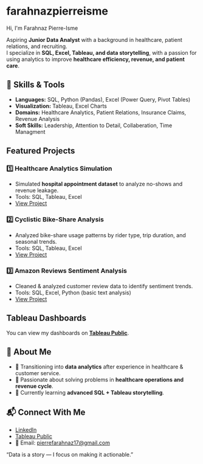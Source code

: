 # farahnazpierreisme
 Hi, I'm Farahnaz Pierre-Isme  

 Aspiring **Junior Data Analyst** with a background in healthcare, patient relations, and recruiting.  
I specialize in **SQL, Excel, Tableau, and data storytelling**, with a passion for using analytics to improve **healthcare efficiency, revenue, and patient care**.  


## 🔧 Skills & Tools  
- **Languages:** SQL, Python (Pandas), Excel (Power Query, Pivot Tables)  
- **Visualization:** Tableau, Excel Charts  
- **Domains:** Healthcare Analytics, Patient Relations, Insurance Claims, Revenue Analysis
- **Soft Skills:** Leadership, Attention to Detail, Collaberation, Time Managment


## Featured Projects  

### 1️⃣ Healthcare Analytics Simulation  
- Simulated **hospital appointment dataset** to analyze no-shows and revenue leakage.  
- Tools: SQL, Tableau, Excel  
- [View Project](https://github.com/your-username/healthcare-analytics-simulation)  

### 2️⃣ Cyclistic Bike-Share Analysis  
- Analyzed bike-share usage patterns by rider type, trip duration, and seasonal trends.  
- Tools: SQL, Tableau, Excel 
- [ View Project](https://github.com/your-username/cyclistic-bike-share-analysis)  

### 3️⃣ Amazon Reviews Sentiment Analysis  
- Cleaned & analyzed customer review data to identify sentiment trends.  
- Tools: SQL, Excel, Python (basic text analysis)  
- [ View Project](https://github.com/your-username/amazon-reviews-sentiment)  


##  Tableau Dashboards  
You can view my dashboards on **[Tableau Public](https://public.tableau.com/app/profile/farahnaz.pierre.isme)**.  


## 🌟 About Me  
- 🎯 Transitioning into **data analytics** after experience in healthcare & customer service.  
- 🏥 Passionate about solving problems in **healthcare operations and revenue cycle**.  
- 🌱 Currently learning **advanced SQL + Tableau storytelling**.  


## 📬 Connect With Me  
- [LinkedIn](www.linkedin.com/in/farahnaz-pierre-isme-19188a126)
- [Tableau Public](https://public.tableau.com/app/profile/farahnaz.pierre.isme)  
- 📧 Email: pierrefarahnaz17@gmail.com  

 “Data is a story — I focus on making it actionable.”


